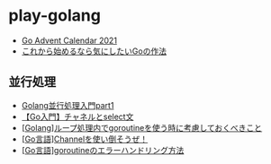 # play-golang

- [Go Advent Calendar 2021](https://qiita.com/advent-calendar/2021/go?utm_source=Qiita%E3%83%8B%E3%83%A5%E3%83%BC%E3%82%B9&utm_campaign=5a28eba5e6-EMAIL_CAMPAIGN_2021_10_25_09_15_COPY_01&utm_medium=email&utm_term=0_e44feaa081-5a28eba5e6-46462026)
- [これから始めるなら気にしたいGoの作法](https://qiita.com/c6tower/items/3eec89c68e4cdbc4fa19)

## 並行処理

- [Golang並行処理入門part1](https://zenn.dev/nameless_gyoza/articles/golang-concurrency-part1)
- [【Go入門】チャネルとselect文](https://code-graffiti.com/channnel-and-select-in-golang/)
- [[Golang]ループ処理内でgoroutineを使う時に考慮しておくべきこと](https://selfnote.work/20210311/programming/must-consider-use-goroutine-in-loop/)
- [[Go言語]Channelを使い倒そうぜ！](https://selfnote.work/20201110/programming/how-to-use-channel-on-golang/)
- [[Go言語]goroutineのエラーハンドリング方法](https://selfnote.work/20201122/programming/golang-with-goroutine-error-handling/)
